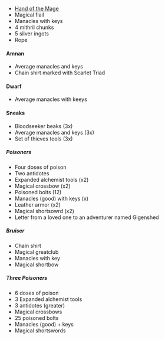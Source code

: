 - [Hand of the Mage](https://2e.aonprd.com/Equipment.aspx?ID=440)
- Magical flail
- Manacles with keys
- 4 mithril chunks
- 5 silver ingots
- Rope

#### Amnan

- Average manacles and keys
- Chain shirt marked with Scarlet Triad

#### Dwarf

- Average manacles with keeys

#### Sneaks

- Bloodseeker beaks (3x)
- Average manacles and keys (3x)
- Set of thieves tools (3x)

##### Poisoners

- Four doses of poison 
- Two antidotes
- Expanded alchemist tools (x2)
- Magical crossbow (x2)
- Poisoned bolts (12)
- Manacles (good) with keys (x)
- Leather armor (x2)
- Magical shortsowrd (x2)
- Letter from a loved one to an adventurer named Gigenshed

##### Bruiser

- Chain shirt
- Magical greatclub
- Manacles with key
- Magical shortbow

##### Three Poisoners

- 6 doses of poison
- 3 Expanded alchemist tools
- 3 antidotes (greater)
- Magical crossbows
- 25 poisoned bolts
- Manacles (good) + keys
- Magical shortswords

